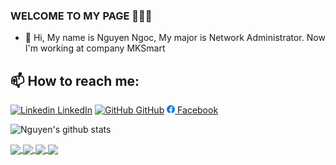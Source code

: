 ### WELCOME TO MY PAGE 👋👋👋
- 👋 Hi, My name is Nguyen Ngoc, My major is Network Administrator. Now I'm working at company MKSmart

## 📫 How to reach me: 

[![Linkedin](https://i.stack.imgur.com/gVE0j.png) LinkedIn](https://www.linkedin.com/in/sudonguyennn/) [![GitHub](https://i.stack.imgur.com/tskMh.png) GitHub](https://github.com/SudoNguyenNN/) [![Facebook](https://github.com/SudoNguyenNN/SudoNguyenNN/blob/main/fb.jpg) Facebook](https://www.facebook.com/sudo.nguyennn/)


![Nguyen's github stats](https://github-readme-stats-git-masterrstaa-rickstaa.vercel.app/api?username=SudoNguyenNN&show_icons=true&theme=tokyonight&hide=contribs,prs,issues)


<a href="https://github.com/SudoNguyenNN/CCNA/">
  <!-- Change the `github-readme-stats.anuraghazra1.vercel.app` to `github-readme-stats.vercel.app`  -->
  <img align="center" src="https://github-readme-stats.anuraghazra1.vercel.app/api/pin/?username=SudoNguyenNN&repo=CCNA&theme=radical" />
</a>  


<a href="https://github.com/SudoNguyenNN/Network-Fun/">
  <!-- Change the `github-readme-stats.anuraghazra1.vercel.app` to `github-readme-stats.vercel.app`  -->
  <img align="center" src="https://github-readme-stats.anuraghazra1.vercel.app/api/pin/?username=SudoNguyenNN&repo=Network-Fun&theme=gruvbox" />
</a>  


<a href="https://github.com/SudoNguyenNN/Linux_Basic/">
  <!-- Change the `github-readme-stats.anuraghazra1.vercel.app` to `github-readme-stats.vercel.app`  -->
  <img align="center" src="https://github-readme-stats.anuraghazra1.vercel.app/api/pin/?username=SudoNguyenNN&repo=Linux_Basic&theme=cobalt" />
</a>  

<a href="https://github.com/SudoNguyenNN/Administrator-Security/">
  <!-- Change the `github-readme-stats.anuraghazra1.vercel.app` to `github-readme-stats.vercel.app`  -->
  <img align="center" src="https://github-readme-stats.anuraghazra1.vercel.app/api/pin/?username=SudoNguyenNN&repo=Administrator-Security&theme=synthwave" />
</a>
